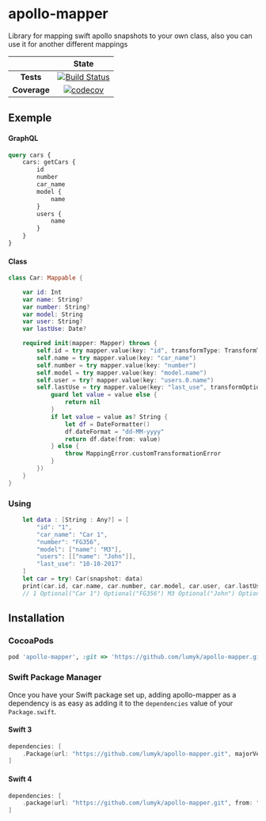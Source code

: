 # apollo-mapper
Library for mapping swift apollo snapshots to your own class, also you can use it for another different mappings

| | **State** |
| :---: | :---: |
| **Tests** | [![Build Status](https://travis-ci.org/Lumyk/apollo-mapper.svg?branch=master)](https://travis-ci.org/Lumyk/apollo-mapper) |
| **Coverage** | [![codecov](https://codecov.io/gh/Lumyk/apollo-mapper/branch/master/graph/badge.svg)](https://codecov.io/gh/Lumyk/apollo-mapper) |

## Exemple

#### GraphQL
```graphql
query cars {
    cars: getCars {
        id
        number
        car_name
        model {
            name
        }
        users {
            name
        }
    }
}
```
#### Class

```swift
class Car: Mappable {

    var id: Int
    var name: String?
    var number: String?
    var model: String
    var user: String?
    var lastUse: Date?

    required init(mapper: Mapper) throws {
        self.id = try mapper.value(key: "id", transformType: TransformTypes.stringToInt)
        self.name = try mapper.value(key: "car_name")
        self.number = try mapper.value(key: "number")
        self.model = try mapper.value(key: "model.name")
        self.user = try? mapper.value(key: "users.0.name")
        self.lastUse = try mapper.value(key: "last_use", transformOptionalType: { (value) -> Date? in
            guard let value = value else {
                return nil
            }
            if let value = value as? String {
                let df = DateFormatter()
                df.dateFormat = "dd-MM-yyyy"
                return df.date(from: value)
            } else {
                throw MappingError.customTransformationError
            }
        })
    }
}
```

### Using
```swift
    let data : [String : Any?] = [
        "id": "1",
        "car_name": "Car 1",
        "number": "FG356",
        "model": ["name": "M3"],
        "users": [["name": "John"]],
        "last_use": "10-10-2017"
    ]
    let car = try! Car(snapshot: data)
    print(car.id, car.name, car.number, car.model, car.user, car.lastUse)
    // 1 Optional("Car 1") Optional("FG356") M3 Optional("John") Optional(2017-10-09 21:00:00 +0000)
```

## Installation

### CocoaPods
```ruby
pod 'apollo-mapper', :git => 'https://github.com/lumyk/apollo-mapper.git'
```

### Swift Package Manager

Once you have your Swift package set up, adding apollo-mapper as a dependency is as easy as adding it to the `dependencies` value of your `Package.swift`.

#### Swift 3

```swift
dependencies: [
    .Package(url: "https://github.com/lumyk/apollo-mapper.git", majorVersion: 0)
]
```

#### Swift 4

```swift
dependencies: [
    .package(url: "https://github.com/lumyk/apollo-mapper.git", from: "0.0.1")
]
```
